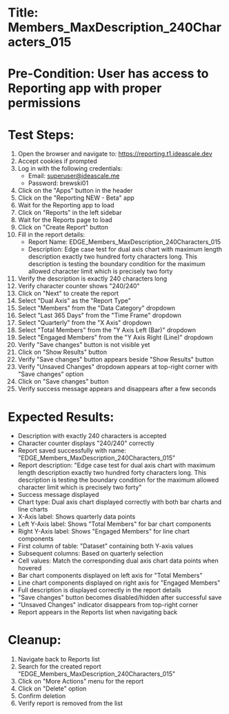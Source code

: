 # Title: Members_MaxDescription_240Characters_015

# Pre-Condition: User has access to Reporting app with proper permissions

# Test Steps:
1. Open the browser and navigate to: https://reporting.t1.ideascale.dev
2. Accept cookies if prompted
3. Log in with the following credentials:
   - Email: superuser@ideascale.me
   - Password: brewski01
4. Click on the "Apps" button in the header
5. Click on the "Reporting NEW - Beta" app
6. Wait for the Reporting app to load
7. Click on "Reports" in the left sidebar
8. Wait for the Reports page to load
9. Click on "Create Report" button
10. Fill in the report details:
    - Report Name: EDGE_Members_MaxDescription_240Characters_015
    - Description: Edge case test for dual axis chart with maximum length description exactly two hundred forty characters long. This description is testing the boundary condition for the maximum allowed character limit which is precisely two forty
11. Verify the description is exactly 240 characters long
12. Verify character counter shows "240/240"
13. Click on "Next" to create the report
14. Select "Dual Axis" as the "Report Type"
15. Select "Members" from the "Data Category" dropdown
16. Select "Last 365 Days" from the "Time Frame" dropdown
17. Select "Quarterly" from the "X Axis" dropdown
18. Select "Total Members" from the "Y Axis Left (Bar)" dropdown
19. Select "Engaged Members" from the "Y Axis Right (Line)" dropdown
20. Verify "Save changes" button is not visible yet
21. Click on "Show Results" button
22. Verify "Save changes" button appears beside "Show Results" button
23. Verify "Unsaved Changes" dropdown appears at top-right corner with "Save changes" option
24. Click on "Save changes" button
25. Verify success message appears and disappears after a few seconds

# Expected Results:
- Description with exactly 240 characters is accepted
- Character counter displays "240/240" correctly
- Report saved successfully with name: "EDGE_Members_MaxDescription_240Characters_015"
- Report description: "Edge case test for dual axis chart with maximum length description exactly two hundred forty characters long. This description is testing the boundary condition for the maximum allowed character limit which is precisely two forty"
- Success message displayed
- Chart type: Dual axis chart displayed correctly with both bar charts and line charts
- X-Axis label: Shows quarterly data points
- Left Y-Axis label: Shows "Total Members" for bar chart components
- Right Y-Axis label: Shows "Engaged Members" for line chart components
- First column of table: "Dataset" containing both Y-axis values
- Subsequent columns: Based on quarterly selection
- Cell values: Match the corresponding dual axis chart data points when hovered
- Bar chart components displayed on left axis for "Total Members"
- Line chart components displayed on right axis for "Engaged Members"
- Full description is displayed correctly in the report details
- "Save changes" button becomes disabled/hidden after successful save
- "Unsaved Changes" indicator disappears from top-right corner
- Report appears in the Reports list when navigating back

# Cleanup:
1. Navigate back to Reports list
2. Search for the created report "EDGE_Members_MaxDescription_240Characters_015"
3. Click on "More Actions" menu for the report
4. Click on "Delete" option
5. Confirm deletion
6. Verify report is removed from the list